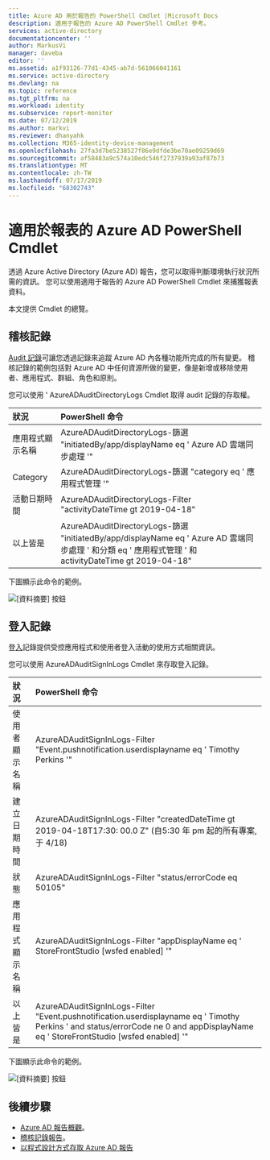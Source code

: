 ```yaml
---
title: Azure AD 用於報告的 PowerShell Cmdlet |Microsoft Docs
description: 適用于報告的 Azure AD PowerShell Cmdlet 參考。
services: active-directory
documentationcenter: ''
author: MarkusVi
manager: daveba
editor: ''
ms.assetid: a1f93126-77d1-4345-ab7d-561066041161
ms.service: active-directory
ms.devlang: na
ms.topic: reference
ms.tgt_pltfrm: na
ms.workload: identity
ms.subservice: report-monitor
ms.date: 07/12/2019
ms.author: markvi
ms.reviewer: dhanyahk
ms.collection: M365-identity-device-management
ms.openlocfilehash: 27fa3d7be5238527f86e9dfde3be70ae09259d69
ms.sourcegitcommit: af58483a9c574a10edc546f2737939a93af87b73
ms.translationtype: MT
ms.contentlocale: zh-TW
ms.lasthandoff: 07/17/2019
ms.locfileid: "68302743"
---
```

# <a name="azure-ad-powershell-cmdlets-for-reporting"></a>適用於報表的 Azure AD PowerShell Cmdlet

透過 Azure Active Directory (Azure AD) 報告，您可以取得判斷環境執行狀況所需的資訊。 您可以使用適用于報告的 Azure AD PowerShell Cmdlet 來捕獲報表資料。

本文提供 Cmdlet 的總覽。




## <a name="audit-logs"></a>稽核記錄

[Audit 記錄](concept-audit-logs.md)可讓您透過記錄來追蹤 Azure AD 內各種功能所完成的所有變更。 稽核記錄的範例包括對 Azure AD 中任何資源所做的變更，像是新增或移除使用者、應用程式、群組、角色和原則。

您可以使用 ' AzureADAuditDirectoryLogs Cmdlet 取得 audit 記錄的存取權。


| 狀況                      | PowerShell 命令 |
| :--                           | :--                |
| 應用程式顯示名稱      | AzureADAuditDirectoryLogs-篩選 "initiatedBy/app/displayName eq ' Azure AD 雲端同步處理 '" |
| Category                      | AzureADAuditDirectoryLogs-篩選 "category eq ' 應用程式管理 '" |
| 活動日期時間            | AzureADAuditDirectoryLogs-Filter "activityDateTime gt 2019-04-18" |
| 以上皆是              | AzureADAuditDirectoryLogs-篩選 "initiatedBy/app/displayName eq ' Azure AD 雲端同步處理 ' 和分類 eq ' 應用程式管理 ' 和 activityDateTime gt 2019-04-18"|


下圖顯示此命令的範例。 

![[資料摘要] 按鈕](./media/reference-powershell-reporting/get-azureadauditdirectorylogs.png)



## <a name="sign-in-logs"></a>登入記錄

登[入](concept-sign-ins.md)記錄提供受控應用程式和使用者登入活動的使用方式相關資訊。

您可以使用 AzureADAuditSignInLogs Cmdlet 來存取登入記錄。


| 狀況                      | PowerShell 命令 |
| :--                           | :--                |
| 使用者顯示名稱             | AzureADAuditSignInLogs-Filter "Event.pushnotification.userdisplayname eq ' Timothy Perkins '" |
| 建立日期時間              | AzureADAuditSignInLogs-Filter "createdDateTime gt 2019-04-18T17:30: 00.0 Z" (自5:30 年 pm 起的所有專案, 于 4/18) |
| 狀態                        | AzureADAuditSignInLogs-Filter "status/errorCode eq 50105" |
| 應用程式顯示名稱      | AzureADAuditSignInLogs-Filter "appDisplayName eq ' StoreFrontStudio [wsfed enabled] '" |
| 以上皆是              | AzureADAuditSignInLogs-Filter "Event.pushnotification.userdisplayname eq ' Timothy Perkins ' and status/errorCode ne 0 and appDisplayName eq ' StoreFrontStudio [wsfed enabled] '" |


下圖顯示此命令的範例。 

![[資料摘要] 按鈕](./media/reference-powershell-reporting/get-azureadauditsigninlogs.png)



## <a name="next-steps"></a>後續步驟

- [Azure AD 報告概觀](overview-reports.md)。
- [稽核記錄報告](concept-audit-logs.md)。 
- [以程式設計方式存取 Azure AD 報告](concept-reporting-api.md)
